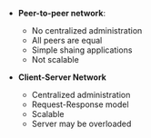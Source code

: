 - __Peer-to-peer network__:
	- No centralized administration
	- All peers are equal
	- Simple shaing applications
	- Not scalable


- __Client-Server Network__
	- Centralized administration
	- Request-Response model
	- Scalable
	- Server may be overloaded